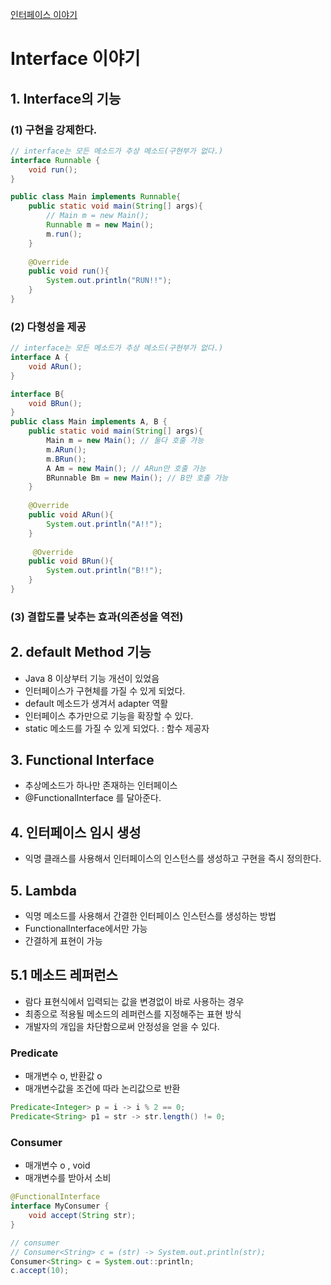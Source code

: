 [인터페이스 이야기](https://velog.io/@hye_b/TIL-Interface)

# Interface 이야기

## 1. Interface의 기능
### (1) 구현을 강제한다.

```java
// interface는 모든 메소드가 추상 메소드(구현부가 없다.)
interface Runnable {
	void run();
}

public class Main implements Runnable{
	public static void main(String[] args){
    	// Main m = new Main();
        Runnable m = new Main();
        m.run();
    }
    
    @Override
    public void run(){
    	System.out.println("RUN!!");
    }
}
```

### (2) 다형성을 제공

```java
// interface는 모든 메소드가 추상 메소드(구현부가 없다.)
interface A {
	void ARun();
}

interface B{
	void BRun();
}
public class Main implements A, B {
	public static void main(String[] args){
    	Main m = new Main(); // 둘다 호출 가능 
        m.ARun();
        m.BRun();
        A Am = new Main(); // ARun만 호출 가능 
        BRunnable Bm = new Main(); // B만 호출 가능 
    }
    
    @Override
    public void ARun(){
    	System.out.println("A!!");
    }
    
     @Override
    public void BRun(){
    	System.out.println("B!!");
    }
}
```

### (3) 결합도를 낮추는 효과(의존성을 역전)

## 2. default Method 기능
- Java 8 이상부터 기능 개선이 있었음
- 인터페이스가 구현체를 가질 수 있게 되었다.
- default 메소드가 생겨서 adapter 역활
- 인터페이스 추가만으로 기능을 확장할 수 있다.
- static 메소드를 가질 수 있게 되었다. : 함수 제공자 

## 3. Functional Interface
- 추상메소드가 하나만 존재하는 인터페이스
- @FunctionalInterface 를 달아준다.

## 4. 인터페이스 임시 생성
- 익명 클래스를 사용해서 인터페이스의 인스턴스를 생성하고 구현을 즉시 정의한다.

## 5. Lambda
- 익명 메소드를 사용해서 간결한 인터페이스 인스턴스를 생성하는 방법
- FunctionalInterface에서만 가능
- 간결하게 표현이 가능 

## 5.1 메소드 레퍼런스
- 람다 표현식에서 입력되는 값을 변경없이 바로 사용하는 경우 
- 최종으로 적용될 메소드의 레퍼런스를 지정해주는 표현 방식 
- 개발자의 개입을 차단함으로써 안정성을 얻을 수 있다.

### Predicate
- 매개변수 o, 반환값 o
- 매개변수값을 조건에 따라 논리값으로 반환

``` java
Predicate<Integer> p = i -> i % 2 == 0;
Predicate<String> p1 = str -> str.length() != 0;
```
### Consumer
- 매개변수 o , void 
- 매개변수를 받아서 소비

```java
@FunctionalInterface
interface MyConsumer {
	void accept(String str);
}

// consumer 
// Consumer<String> c = (str) -> System.out.println(str);
Consumer<String> c = System.out::println;
c.accept(10);
```
